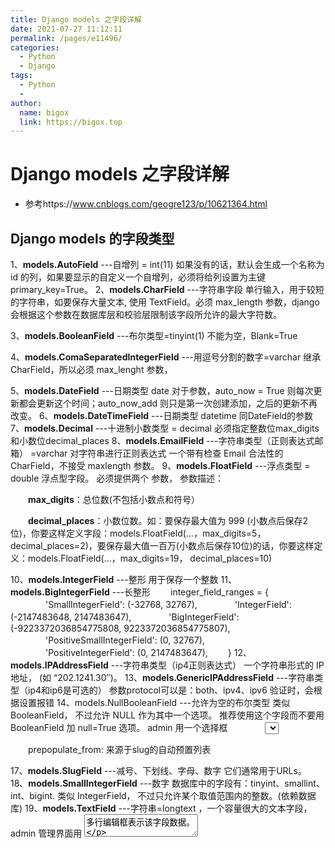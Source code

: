 ```yaml
---
title: Django models 之字段详解
date: 2021-07-27 11:12:11
permalink: /pages/e11496/
categories:
  - Python
  - Django
tags:
  - Python
  - 
author: 
  name: bigox
  link: https://bigox.top
---
```

# Django models 之字段详解

- 参考https://www.cnblogs.com/geogre123/p/10621364.html

## Django models 的字段类型

1、**models.AutoField**   ---自增列 = int(11)    如果没有的话，默认会生成一个名称为 id 的列，如果要显示的自定义一个自增列，必须将给列设置为主键 primary_key=True。
2、**models.CharField**   ---字符串字段  单行输入，用于较短的字符串，如要保存大量文本, 使用 TextField。必须 max_length 参数，django会根据这个参数在数据库层和校验层限制该字段所允许的最大字符数。

3、**models.BooleanField**   ---布尔类型=tinyint(1)   不能为空，Blank=True

4、**models.ComaSeparatedIntegerField**   ---用逗号分割的数字=varchar   继承CharField，所以必须 max_lenght 参数，

5、**models.DateField**   ---日期类型 date   对于参数，auto_now = True 则每次更新都会更新这个时间；auto_now_add 则只是第一次创建添加，之后的更新不再改变。
6、**models.DateTimeField**   ---日期类型 datetime   同DateField的参数
7、**models.Decimal**   ---十进制小数类型 = decimal   必须指定整数位max_digits和小数位decimal_places
8、**models.EmailField**   ---字符串类型（正则表达式邮箱） =varchar   对字符串进行正则表达式   一个带有检查 Email 合法性的 CharField，不接受 maxlength 参数。
9、**models.FloatField**   ---浮点类型 = double   浮点型字段。 必须提供两个 参数， 参数描述：

　　**max_digits**：总位数(不包括小数点和符号）

　　**decimal_places**：小数位数。如：要保存最大值为 999 (小数点后保存2位)，你要这样定义字段：models.FloatField(…，max_digits=5， decimal_places=2)，要保存最大值一百万(小数点后保存10位)的话，你要这样定义：models.FloatField(…，max_digits=19， decimal_places=10)

10、**models.IntegerField**   ---整形   用于保存一个整数
11、**models.BigIntegerField**   ---长整形
　　integer_field_ranges = {
　　　　'SmallIntegerField': (-32768, 32767),
　　　　'IntegerField': (-2147483648, 2147483647),
　　　　'BigIntegerField': (-9223372036854775808, 9223372036854775807),
　　　　'PositiveSmallIntegerField': (0, 32767),
　　　　'PositiveIntegerField': (0, 2147483647),
　　}
12、**models.IPAddressField**   ---字符串类型（ip4正则表达式）   一个字符串形式的 IP 地址， (如 “202.1241.30″)。
13、**models.GenericIPAddressField**   ---字符串类型（ip4和ip6是可选的）   参数protocol可以是：both、ipv4、ipv6   验证时，会根据设置报错
14、models.NullBooleanField   ---允许为空的布尔类型   类似 BooleanField， 不过允许 NULL 作为其中一个选项。 推荐使用这个字段而不要用 BooleanField 加 null=True 选项。 admin 用一个选择框 　　　　<select> (三个可选择的值： “Unknown”， “Yes” 和 “No” ) 来表示这种字段数据。
15、models.PositiveIntegerField   ---正Integer   类似 IntegerField， 但取值范围为非负整数（这个字段应该是允许0值的…可以理解为无符号整数）
16、**models.PositiveSmallIntegerField**   ---正smallInteger  正小整型字段，类似 PositiveIntegerField， 取值范围较小(数据库相关)SlugField“Slug” 是一个报纸术语。 slug 是某个东西的小小标记(短签)， 只包　　含字母，数字，下划线和连字符。它们通常用于URLs。 若你使用 Django 开发版本，你可以指定 maxlength。 若 maxlength 未指定， Django 会使用默认长度： 50，它接受一个额外的参数：　　

　　prepopulate_from: 来源于slug的自动预置列表

17、**models.SlugField**   ---减号、下划线、字母、数字   它们通常用于URLs。
18、**models.SmallIntegerField**   ---数字   数据库中的字段有：tinyint、smallint、int、bigint.   类似 IntegerField， 不过只允许某个取值范围内的整数。(依赖数据库)
19、**models.TextField**   ---字符串=longtext ，一个容量很大的文本字段， admin 管理界面用 <textarea>多行编辑框表示该字段数据。

20、**models.TimeField**   ---时间 HH:MM[:ss[.uuuuuu]]   时间字段，类似于 DateField 和 DateTimeField。
21、**models.URLField**   ---字符串，地址正则表达式   用于保存URL。若 verify_exists 参数为 True (默认)， 给定的 URL 会预先检查是否存在(即URL是否被有效装入且没有返回404响应).
22、**models.BinaryField**   ---二进制
23、**models.ImageField**   ---图片   类似 FileField， 不过要校验上传对象是否是一个合法图片。它有两个可选参数：height_field 和 width_field，如果提供这两个参数，则图片将按提供的高度和宽度规格保存。 　　该字段要求 Python Imaging 库。
24、**models.FilePathField**   ---选择指定目录按限制规则选择文件，有三个参数可选， 其中”path”必需的，这三个参数可以同时使用， 参数描述：

　　path：必需参数，一个目录的绝对文件系统路径。 FilePathField 据此得到可选项目。 Example： “/home/images”；

　　match：可选参数， 一个正则表达式， 作为一个字符串， FilePathField 将使用它过滤文件名。 注意这个正则表达式只会应用到 base filename 而不是路径全名。 Example： “foo。*\。txt^”， 将匹配文件 foo23.txt 却不匹配 bar.txt 或 foo23.gif；
　　recursive：可选参数， 是否包括 path 下全部子目录，True 或 False，默认值为 False。

 

　　match 仅应用于 base filename， 而不是路径全名。 如：FilePathField(path=”/home/images”， match=”foo.*”， recursive=True)…会匹配 /home/images/foo.gif 而不匹配 /home/images/foo/bar.gif

 

25、**models.FileField**   ---文件上传字段。 要求一个必须有的参数： upload_to， 一个用于保存上载文件的本地文件系统路径。 这个路径必须包含 strftime formatting， 该格式将被上载文件的 date/time 替换(so that uploaded files don’t fill up the given directory)。在一个 model 中使用 FileField 或 ImageField 需要以下步骤：在你的 settings 文件中， 定义一个完整路径给 MEDIA_ROOT 以便让 Django在此处保存上传文件。 (出于性能考虑，这些文件并不保存到数据库。) 定义 MEDIA_URL 作为该目录的公共 URL。 要确保该目录对 WEB 服务器用户帐号是可写的。在你的 model 中添加 FileField 或 ImageField， 并确保定义了 upload_to 选项，以告诉 Django 使用 MEDIA_ROOT 的哪个子目录保存上传文件。你的数据库中要保存的只是文件的路径(相对于 MEDIA_ROOT)。 出于习惯你一定很想使用 Django 提供的 get_<fieldname>_url 函数。举例来说，如果你的 ImageField 叫作 mug_shot， 你就可以在模板中以 {{ object。get_mug_shot_url }} 这样的方式得到图像的绝对路径。

 

26、**models.PhoneNumberField**   ---一个带有合法美国风格电话号码校验的 CharField(格式：XXX-XXX-XXXX)

27、**models.USStateField**   ---美国州名缩写，由两个字母组成（天朝人民无视）。

28、**models.XMLField**   ---XML字符字段，校验值是否为合法XML的 TextField，必须提供参数：

　　schema_path：校验文本的 RelaxNG schema 的文件系统路径。

## Field 选项中的参数意义

1. null ：缺省设置为false.通常不将其用于字符型字段上，比如    CharField,TextField上.字符型字段如果没有值会返回空字符串。
2. blank：该字段是否可以为空。如果为假，则必须有值
3. choices：一个用来选择值的2维元组。第一个值是实际存储的值，第二个用来方便进行选择。如SEX_CHOICES= ((‘F’,'Female’),(‘M’,'Male’),)
4. core：db_column，db_index 如果为真将为此字段创建索引
5. default：设定缺省值
6. editable：如果为假，admin模式下将不能改写。缺省为真
7. help_text：admin模式下帮助文档
8. primary_key：设置主键，如果没有设置django创建表时会自动加上：
9. radio_admin：用于admin模式下将select转换为radio显示。只用于ForeignKey或者设置了choices
10. unique：数据唯一 unique=True. Only one 
11. unique_for_date：日期唯一，如下例中系统将不允许title和pub_date两个都相同的数据重复出现
12. title = meta.CharField(maxlength=30,unique_for_date=’pub_date’)
13. unique_for_month / unique_for_year：用法同上
14. validator_list：有效性检查。非有效产生 django.core.validators.ValidationError 错误

## meta详解

1.**abstract**

这个属性是定义当前的模型是不是一个抽象类。所谓抽象类是不会对应数据库表的。一般我们用它来归纳一些公共属性字段，然后继承它的子类可以继承这些字段。

Options.abstract
如果abstract = True 这个model就是一个抽象类

2.**app_label**

这个选型只在一种情况下使用，就是你的模型不在默认的应用程序包下的models.py文件中，这时候需要指定你这个模型是哪个应用程序的。

Options.app_label
如果一个model定义在默认的models.py，例如如果你的app的models在myapp.models子模块下，你必须定义app_label让Django知道它属于哪一个app
app_label = 'myapp'

3.**db_table**

db_table是指定自定义数据库表名的。Django有一套默认的按照一定规则生成数据模型对应的数据库表明。
Options.db_table
定义该model在数据库中的表名称
　　db_table = 'Students'
如果你想使用自定义的表名，可以通过以下该属性
　　table_name = 'my_owner_table'

4.**db_teblespace**

Options.db_teblespace
定义这个model所使用的数据库表空间。如果在项目的settin中定义那么它会使用这个值

5.**get_latest_by**

Options.get_latest_by
在model中指定一个DateField或者DateTimeField。这个设置让你在使用model的Manager上的lastest方法时，默认使用指定字段来排序

6.**managed**

Options.managed
默认值为True，这意味着Django可以使用syncdb和reset命令来创建或移除对应的数据库。默认值为True,如果你不希望这么做，可以把manage的值设置为False

7.**order_with_respect_to**

这个选项一般用于多对多的关系中，它指向一个关联对象，就是说关联对象找到这个对象后它是经过排序的。指定这个属性后你会得到一个get_xxx_order()和set_xxx_order()的方法，通过它们你可以设置或者回去排序的对象

8.**ordering**

这个字段是告诉Django模型对象返回的记录结果集是按照哪个字段排序的。这是一个字符串的元组或列表，没有一个字符串都是一个字段和用一个可选的表明降序的'-'构成。当字段名前面没有'-'时，将默认使用升序排列。使用'?'将会随机排列

ordering=['order_date'] # 按订单升序排列
ordering=['-order_date'] # 按订单降序排列，-表示降序
ordering=['?order_date'] # 随机排序，？表示随机
ordering=['-pub_date','author'] # 以pub_date为降序，在以author升序排列
9.**permissions**

permissions主要是为了在Django Admin管理模块下使用的，如果你设置了这个属性可以让指定的方法权限描述更清晰可读。Django自动为每个设置了admin的对象创建添加，删除和修改的权限。
permissions = (('can_deliver_pizzas','Can deliver pizzas'))

10.proxy

这是为了实现代理模型使用的，如果proxy = True,表示model是其父的代理 model 

11.**unique_together**

unique_together这个选项用于：当你需要通过两个字段保持唯一性时使用。比如假设你希望，一个Person的FirstName和LastName两者的组合必须是唯一的，那么需要这样设置：
unique_together = (("first_name", "last_name"),)
一个ManyToManyField不能包含在unique_together中。如果你需要验证关联到ManyToManyField字段的唯一验证，尝试使用signal(信号)或者明确指定through属性。

12.**verbose_name**

verbose_name的意思很简单，就是给你的模型类起一个更可读的名字一般定义为中文，我们：
verbose_name = "学校"

13.**verbose_name_plural**

这个选项是指定，模型的复数形式是什么，比如：
verbose_name_plural = "学校"
如果不指定Django会自动在模型名称后加一个’s’



